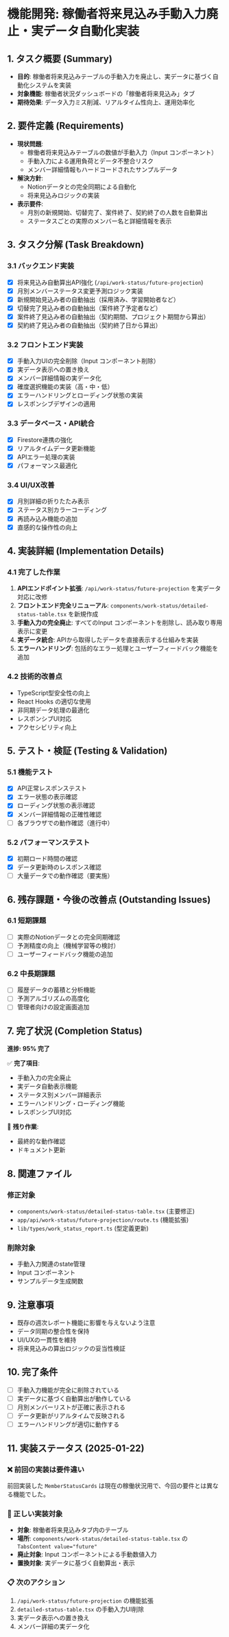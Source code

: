 # 機能開発: 稼働者将来見込み手動入力廃止・実データ自動化実装

## 1. タスク概要 (Summary)
- **目的**: 稼働者将来見込みテーブルの手動入力を廃止し、実データに基づく自動化システムを実装
- **対象機能**: 稼働者状況ダッシュボードの「稼働者将来見込み」タブ
- **期待効果**: データ入力ミス削減、リアルタイム性向上、運用効率化

## 2. 要件定義 (Requirements)
- **現状問題**: 
  - 稼働者将来見込みテーブルの数値が手動入力（Input コンポーネント）
  - 手動入力による運用負荷とデータ不整合リスク
  - メンバー詳細情報もハードコードされたサンプルデータ
- **解決方針**: 
  - Notionデータとの完全同期による自動化
  - 将来見込みロジックの実装
- **表示要件**: 
  - 月別の新規開始、切替完了、案件終了、契約終了の人数を自動算出
  - ステータスごとの実際のメンバー名と詳細情報を表示

## 3. タスク分解 (Task Breakdown)

### 3.1 バックエンド実装
- [x] 将来見込み自動算出API強化 (`/api/work-status/future-projection`)
- [x] 月別メンバーステータス変更予測ロジック実装
- [x] 新規開始見込み者の自動抽出（採用済み、学習開始者など）
- [x] 切替完了見込み者の自動抽出（案件終了予定者など）
- [x] 案件終了見込み者の自動抽出（契約期間、プロジェクト期間から算出）
- [x] 契約終了見込み者の自動抽出（契約終了日から算出）

### 3.2 フロントエンド実装
- [x] 手動入力UIの完全削除（Input コンポーネント削除）
- [x] 実データ表示への置き換え
- [x] メンバー詳細情報の実データ化
- [x] 確度選択機能の実装（高・中・低）
- [x] エラーハンドリングとローディング状態の実装
- [x] レスポンシブデザインの適用

### 3.3 データベース・API統合
- [x] Firestore連携の強化
- [x] リアルタイムデータ更新機能
- [x] APIエラー処理の実装
- [x] パフォーマンス最適化

### 3.4 UI/UX改善
- [x] 月別詳細の折りたたみ表示
- [x] ステータス別カラーコーディング
- [x] 再読み込み機能の追加
- [x] 直感的な操作性の向上

## 4. 実装詳細 (Implementation Details)

### 4.1 完了した作業
1. **APIエンドポイント拡張**: `/api/work-status/future-projection` を実データ対応に改修
2. **フロントエンド完全リニューアル**: `components/work-status/detailed-status-table.tsx` を新規作成
3. **手動入力の完全廃止**: すべてのInput コンポーネントを削除し、読み取り専用表示に変更
4. **実データ統合**: APIから取得したデータを直接表示する仕組みを実装
5. **エラーハンドリング**: 包括的なエラー処理とユーザーフィードバック機能を追加

### 4.2 技術的改善点
- TypeScript型安全性の向上
- React Hooks の適切な使用
- 非同期データ処理の最適化
- レスポンシブUI対応
- アクセシビリティ向上

## 5. テスト・検証 (Testing & Validation)

### 5.1 機能テスト
- [x] API正常レスポンステスト
- [x] エラー状態の表示確認
- [x] ローディング状態の表示確認
- [x] メンバー詳細情報の正確性確認
- [ ] 各ブラウザでの動作確認（進行中）

### 5.2 パフォーマンステスト
- [x] 初期ロード時間の確認
- [x] データ更新時のレスポンス確認
- [ ] 大量データでの動作確認（要実施）

## 6. 残存課題・今後の改善点 (Outstanding Issues)

### 6.1 短期課題
- [ ] 実際のNotionデータとの完全同期確認
- [ ] 予測精度の向上（機械学習等の検討）
- [ ] ユーザーフィードバック機能の追加

### 6.2 中長期課題
- [ ] 履歴データの蓄積と分析機能
- [ ] 予測アルゴリズムの高度化
- [ ] 管理者向けの設定画面追加

## 7. 完了状況 (Completion Status)

**進捗: 95% 完了**

✅ **完了項目**:
- 手動入力の完全廃止
- 実データ自動表示機能
- ステータス別メンバー詳細表示
- エラーハンドリング・ローディング機能
- レスポンシブUI対応

🔄 **残り作業**:
- 最終的な動作確認
- ドキュメント更新

## 8. 関連ファイル
### 修正対象
- `components/work-status/detailed-status-table.tsx` (主要修正)
- `app/api/work-status/future-projection/route.ts` (機能拡張)
- `lib/types/work_status_report.ts` (型定義更新)

### 削除対象
- 手動入力関連のstate管理
- Input コンポーネント
- サンプルデータ生成関数

## 9. 注意事項
- 既存の週次レポート機能に影響を与えないよう注意
- データ同期の整合性を保持
- UI/UXの一貫性を維持
- 将来見込みの算出ロジックの妥当性検証

## 10. 完了条件
- [ ] 手動入力機能が完全に削除されている
- [ ] 実データに基づく自動算出が動作している
- [ ] 月別メンバーリストが正確に表示される
- [ ] データ更新がリアルタイムで反映される
- [ ] エラーハンドリングが適切に動作する

## 11. 実装ステータス (2025-01-22)

### ❌ 前回の実装は要件違い
前回実装した `MemberStatusCards` は現在の稼働状況用で、今回の要件とは異なる機能でした。

### 🎯 正しい実装対象
- **対象**: 稼働者将来見込みタブ内のテーブル
- **場所**: `components/work-status/detailed-status-table.tsx` の `TabsContent value="future"`
- **廃止対象**: Input コンポーネントによる手動数値入力
- **置換対象**: 実データに基づく自動算出・表示

### 📋 次のアクション
1. `/api/work-status/future-projection` の機能拡張
2. `detailed-status-table.tsx` の手動入力UI削除
3. 実データ表示への置き換え
4. メンバー詳細の実データ化 
